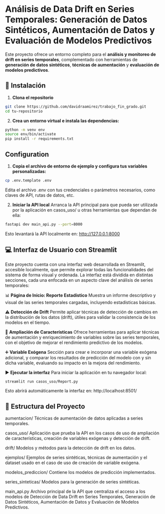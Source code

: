 # Análisis de Data Drift en Series Temporales: Generación de Datos Sintéticos, Aumentación de Datos y Evaluación de Modelos Predictivos

Este proyecto ofrece un entorno completo para el **análisis y monitoreo de drift en series temporales**, complementado con herramientas de **generación de datos sintéticos**, **técnicas de aumentación** y **evaluación de modelos predictivos**. 

## 🚀 Instalación

1. **Clona el repositorio**
```bash
git clone https://github.com/davidraamirez/trabajo_fin_grado.git
cd tu-repositorio
```

2. **Crea un entorno virtual e instala las dependencias:**
```bash
python -m venv env
source env/bin/activate
pip install -r requirements.txt
```

## Configuration
1. **Copia el archivo de entorno de ejemplo y configura tus variables personalizadas:**
```bash
cp .env.template .env
```
Edita el archivo .env con tus credenciales o parámetros necesarios, como claves de API, rutas de datos, etc.

2. **Iniciar la API local**
Arranca la API principal para que pueda ser utilizada por la aplicación en casos_uso/ u otras herramientas que dependan de ella:

```bash
fastapi dev main_api.py --port=8000
```
Esto levantará la API localmente en:
http://127.0.0.1:8000


## 💻 Interfaz de Usuario con Streamlit
Este proyecto cuenta con una interfaz web desarrollada en Streamlit, accesible localmente, que permite explorar todas las funcionalidades del sistema de forma visual y ordenada. La interfaz está dividida en distintas secciones, cada una enfocada en un aspecto clave del análisis de series temporales:

📊 **Página de Inicio: Reporte Estadístico**
Muestra un informe descriptivo y visual de las series temporales cargadas, incluyendo estadísticas básicas.

⚠️ **Detección de Drift**
Permite aplicar técnicas de detección de cambios en la distribución de los datos (drift), útiles para validar la consistencia de los modelos en el tiempo.

🧪 **Ampliación de Características**
Ofrece herramientas para aplicar técnicas de aumentación y enriquecimiento de variables sobre las series temporales, con el objetivo de mejorar el rendimiento predictivo de los modelos.

➕ **Variable Exógena**
Sección para crear e incorporar una variable exógena adicional, y comparar los resultados de predicción del modelo con y sin dicha variable, evaluando su impacto en la mejora del rendimiento.

▶️ **Ejecutar la interfaz**
Para iniciar la aplicación en tu navegador local:

```bash
streamlit run casos_uso/Report.py 
```
Esto abrirá automáticamente la interfaz en:
http://localhost:8501/


## 📁 Estructura del Proyecto
aumentacion/
Técnicas de aumentación de datos aplicadas a series temporales.

casos_uso/
Aplicación que prueba la API en los casos de uso de ampliación de características, creación de variables exógenas y detección de drift.

drift/
Modelos y métodos para la detección de drift en los datos.

ejemplos/
Ejemplos de series sintéticas, técnicas de aumentación y el dataset usado en el caso de uso de creación de variable exógena.

modelos_prediccion/
Contiene los modelos de predicción implementados.

series_sinteticas/
Modelos para la generación de series sintéticas.

main_api.py
Archivo principal de la API que centraliza el acceso a los modelos de Detección de Data Drift en Series Temporales, Generación de Datos Sintéticos, Aumentación de Datos y Evaluación de Modelos Predictivos.

